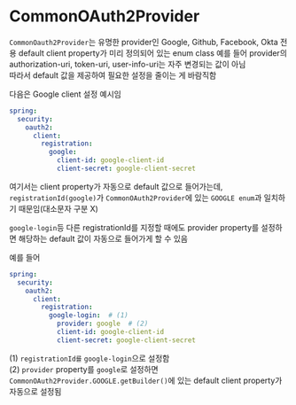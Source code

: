 # CommonOAuth2Provider

`CommonOauth2Provider`는 유명한 provider인 Google, Github, Facebook, Okta 전용 default client property가 미리 정의되어 있는 enum class
예를 들어 provider의 authorization-uri, token-uri, user-info-uri는 자주 변경되는 값이 아님  
따라서 default 값을 제공하여 필요한 설정을 줄이는 게 바람직함

다음은 Google client 설정 예시임

```yml
spring:
  security:
    oauth2:
      client:
        registration:
          google:
            client-id: google-client-id
            client-secret: google-client-secret
```

여기서는 client property가 자동으로 default 값으로 들어가는데, `registrationId(google)`가 `CommonOAuth2Provider`에 있는 `GOOGLE enum`과 일치하기 때문임(대소문자 구분 X)

`google-login`등 다른 registrationId를 지정할 때에도 provider property를 설정하면 해당하는 default 값이 자동으로 들어가게 할 수 있음

예를 들어

```yml
spring:
  security:
    oauth2:
      client:
        registration:
          google-login:  # (1)
            provider: google  # (2)
            client-id: google-client-id
            client-secret: google-client-secret
```

(1) `registrationId를` `google-login`으로 설정함  
(2) `provider` property를 `google`로 설정하면 `CommonOAuth2Provider.GOOGLE.getBuilder()`에 있는 default client property가 자동으로 설정됨
